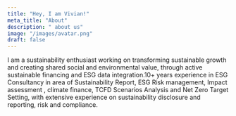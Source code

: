 ```yaml
---
title: "Hey, I am Vivian!"
meta_title: "About"
description: " about us"
image: "/images/avatar.png"
draft: false
---
```


I am a sustainability enthusiast working on transforming sustainable growth and creating shared social and environmental value, through active sustainable financing and ESG data integration.10+ years experience in ESG Consultancy in area of Sustainability Report, ESG Risk management, Impact assessment , climate finance, TCFD Scenarios Analysis and Net Zero Target Setting, with extensive experience on sustainability disclosure and reporting, risk and compliance.
